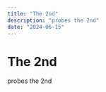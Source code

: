 ```yaml
---
title: "The 2nd"
description: "probes the 2nd"
date: "2024-06-15"
---
```


# The 2nd

probes the 2nd
